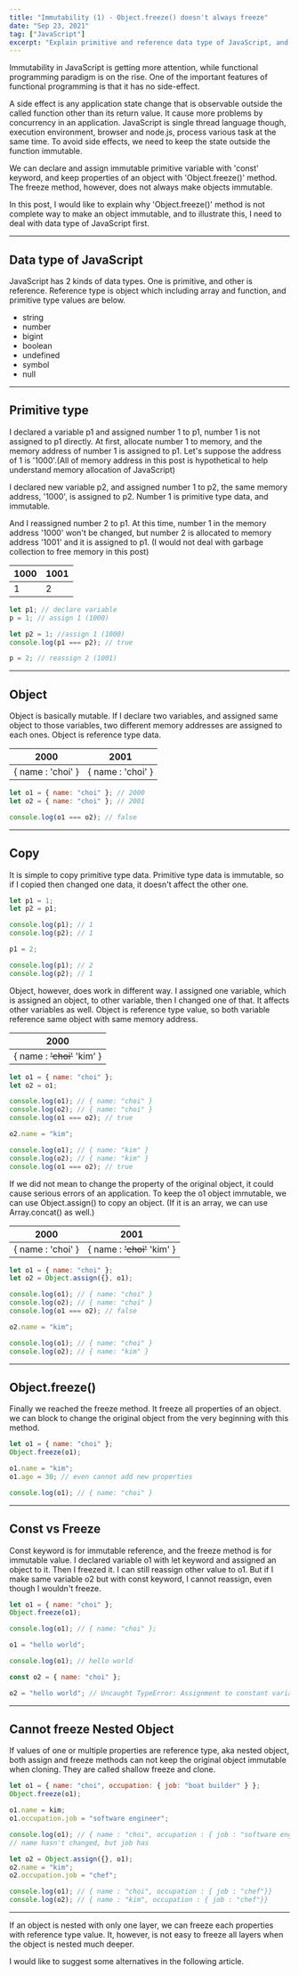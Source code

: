 ```yaml
---
title: "Immutability (1) - Object.freeze() doesn't always freeze"
date: "Sep 23, 2021"
tag: ["JavaScript"]
excerpt: "Explain primitive and reference data type of JavaScript, and immutability of object..."
---
```


Immutability in JavaScript is getting more attention, while functional programming paradigm is on the rise. One of the important features of functional programming is that it has no side-effect.

A side effect is any application state change that is observable outside the called function other than its return value. It cause more problems by concurrency in an application. JavaScript is single thread language though, execution environment, browser and node.js, process various task at the same time. To avoid side effects, we need to keep the state outside the function immutable.

We can declare and assign immutable primitive variable with 'const' keyword, and keep properties of an object with 'Object.freeze()' method. The freeze method, however, does not always make objects immutable.

In this post, I would like to explain why 'Object.freeze()' method is not complete way to make an object immutable, and to illustrate this, I need to deal with data type of JavaScript first.

---

## Data type of JavaScript

JavaScript has 2 kinds of data types. One is primitive, and other is reference. Reference type is object which including array and function, and primitive type values are below.

- string
- number
- bigint
- boolean
- undefined
- symbol
- null

---

## Primitive type

I declared a variable p1 and assigned number 1 to p1, number 1 is not assigned to p1 directly. At first, allocate number 1 to memory, and the memory address of number 1 is assigned to p1. Let's suppose the address of 1 is '1000'.(All of memory address in this post is hypothetical to help understand memory allocation of JavaScript)

I declared new variable p2, and assigned number 1 to p2, the same memory address, '1000', is assigned to p2. Number 1 is primitive type data, and immutable.

And I reassigned number 2 to p1. At this time, number 1 in the memory address '1000' won't be changed, but number 2 is allocated to memory address '1001' and it is assigned to p1. (I would not deal with garbage collection to free memory in this post)

| 1000 | 1001 |
| ---- | ---- |
| 1    | 2    |

```js
let p1; // declare variable
p = 1; // assign 1 (1000)

let p2 = 1; //assign 1 (1000)
console.log(p1 === p2); // true

p = 2; // reassign 2 (1001)
```

---

## Object

Object is basically mutable. If I declare two variables, and assigned same object to those variables, two different memory addresses are assigned to each ones. Object is reference type data.

| 2000              | 2001              |
| ----------------- | ----------------- |
| { name : 'choi' } | { name : 'choi' } |

```js
let o1 = { name: "choi" }; // 2000
let o2 = { name: "choi" }; // 2001

console.log(o1 === o2); // false
```

---

## Copy

It is simple to copy primitive type data. Primitive type data is immutable, so if I copied then changed one data, it doesn't affect the other one.

```js
let p1 = 1;
let p2 = p1;

console.log(p1); // 1
console.log(p2); // 1

p1 = 2;

console.log(p1); // 2
console.log(p2); // 1
```

Object, however, does work in different way. I assigned one variable, which is assigned an object, to other variable, then I changed one of that. It affects other variables as well. Object is reference type value, so both variable reference same object with same memory address.

| 2000                        |
| --------------------------- |
| { name : ~~'choi'~~ 'kim' } |

```js
let o1 = { name: "choi" };
let o2 = o1;

console.log(o1); // { name: "choi" }
console.log(o2); // { name: "choi" }
console.log(o1 === o2); // true

o2.name = "kim";

console.log(o1); // { name: "kim" }
console.log(o2); // { name: "kim" }
console.log(o1 === o2); // true
```

If we did not mean to change the property of the original object, it could cause serious errors of an application. To keep the o1 object immutable, we can use Object.assign() to copy an object. (If it is an array, we can use Array.concat() as well.)

| 2000              | 2001                        |
| ----------------- | --------------------------- |
| { name : 'choi' } | { name : ~~'choi'~~ 'kim' } |

```js
let o1 = { name: "choi" };
let o2 = Object.assign({}, o1);

console.log(o1); // { name: "choi" }
console.log(o2); // { name: "choi" }
console.log(o1 === o2); // false

o2.name = "kim";

console.log(o1); // { name: "choi" }
console.log(o2); // { name: "kim" }
```

---

## Object.freeze()

Finally we reached the freeze method. It freeze all properties of an object. we can block to change the original object from the very beginning with this method.

```js
let o1 = { name: "choi" };
Object.freeze(o1);

o1.name = "kim";
o1.age = 30; // even cannot add new properties

console.log(o1); // { name: "choi" }
```

---

## Const vs Freeze

Const keyword is for immutable reference, and the freeze method is for immutable value. I declared variable o1 with let keyword and assigned an object to it. Then I freezed it.
I can still reassign other value to o1.
But if I make same variable o2 but with const keyword, I cannot reassign, even though I wouldn't freeze.

```js
let o1 = { name: "choi" };
Object.freeze(o1);

console.log(o1); // { name: "choi" };

o1 = "hello world";

console.log(o1); // hello world

const o2 = { name: "choi" };

o2 = "hello world"; // Uncaught TypeError: Assignment to constant variable.
```

---

## Cannot freeze Nested Object

If values of one or multiple properties are reference type, aka nested object, both assign and freeze methods can not keep the original object immutable when cloning. They are called shallow freeze and clone.

```js
let o1 = { name: "choi", occupation: { job: "boat builder" } };
Object.freeze(o1);

o1.name = kim;
o1.occupation.job = "software engineer";

console.log(o1); // { name : "choi", occupation : { job : "software engineer"}}
// name hasn't changed, but job has

let o2 = Object.assign({}, o1);
o2.name = "kim";
o2.occupation.job = "chef";

console.log(o1); // { name : "choi", occupation : { job : "chef"}}
console.log(o2); // { name : "kim", occupation : { job : "chef"}}
```

---

If an object is nested with only one layer, we can freeze each properties with reference type value. It, however, is not easy to freeze all layers when the object is nested much deeper.

I would like to suggest some alternatives in the following article.
